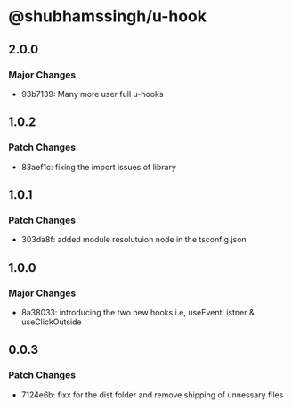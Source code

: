 # @shubhamssingh/u-hook

## 2.0.0

### Major Changes

- 93b7139: Many more user full u-hooks

## 1.0.2

### Patch Changes

- 83aef1c: fixing the import issues of library

## 1.0.1

### Patch Changes

- 303da8f: added module resolutuion node in the tsconfig.json

## 1.0.0

### Major Changes

- 8a38033: introducing the two new hooks i.e, useEventListner & useClickOutside

## 0.0.3

### Patch Changes

- 7124e6b: fixx for the dist folder and remove shipping of unnessary files
